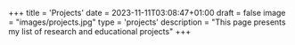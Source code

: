 +++
title = 'Projects'
date = 2023-11-11T03:08:47+01:00
draft = false
image = "images/projects.jpg"
type = 'projects'
description = "This page presents my list of research and educational projects"
+++
